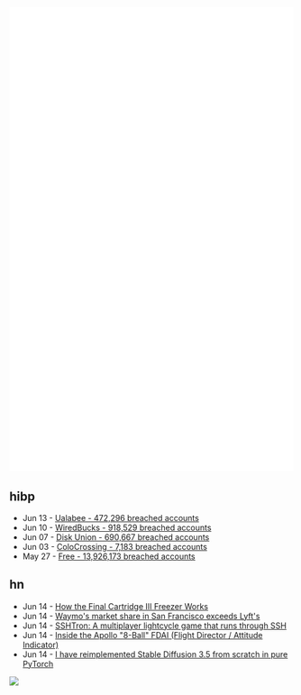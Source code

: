 ![Metrics](https://raw.githubusercontent.com/phixion/phixion/master/metrics.svg)

## hibp

<!--
for https://github.com/phixion/phixion/blob/main/.github/workflows/feeds.yml
-->
<!--START_SECTION:haveibeenpwnd-->
- Jun 13 - [Ualabee - 472,296 breached accounts](https://haveibeenpwned.com/Breach/Ualabee)
- Jun 10 - [WiredBucks - 918,529 breached accounts](https://haveibeenpwned.com/Breach/WiredBucks)
- Jun 07 - [Disk Union - 690,667 breached accounts](https://haveibeenpwned.com/Breach/DiskUnion)
- Jun 03 - [ColoCrossing - 7,183 breached accounts](https://haveibeenpwned.com/Breach/ColoCrossing)
- May 27 - [Free - 13,926,173 breached accounts](https://haveibeenpwned.com/Breach/FreeMobile)
<!--END_SECTION:haveibeenpwnd-->

## hn

<!--
for https://github.com/phixion/phixion/blob/main/.github/workflows/feeds.yml
-->
<!--START_SECTION:hn-->
- Jun 14 - [How the Final Cartridge III Freezer Works](https://www.pagetable.com/?p=1810)
- Jun 14 - [Waymo's market share in San Francisco exceeds Lyft's](https://underscoresf.com/in-san-francisco-waymo-has-now-bested-lyft-uber-is-next/)
- Jun 14 - [SSHTron: A multiplayer lightcycle game that runs through SSH](https://github.com/zachlatta/sshtron)
- Jun 14 - [Inside the Apollo "8-Ball" FDAI (Flight Director / Attitude Indicator)](https://www.righto.com/2025/06/inside-apollo-fdai.html)
- Jun 14 - [I have reimplemented Stable Diffusion 3.5 from scratch in pure PyTorch](https://github.com/yousef-rafat/miniDiffusion)
<!--END_SECTION:hn-->

<!--
for https://yhype.me
-->
![](https://hit.yhype.me/github/profile?user_id=13013670)
